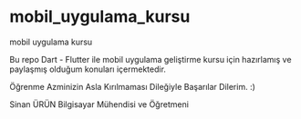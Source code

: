 # mobil_uygulama_kursu
mobil uygulama kursu


Bu repo Dart - Flutter ile mobil uygulama geliştirme kursu için hazırlamış ve paylaşmış olduğum konuları içermektedir.

Öğrenme Azminizin Asla Kırılmaması Dileğiyle Başarılar Dilerim. :)

Sinan ÜRÜN
Bilgisayar Mühendisi ve Öğretmeni
